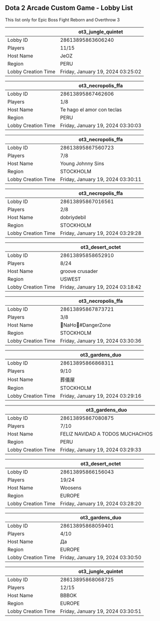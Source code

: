 ## Dota 2 Arcade Custom Game - Lobby List

This list only for Epic Boss Fight Reborn and Overthrow 3

|  | ot3_jungle_quintet |
| ------ | ------ |
| Lobby ID | 28613895863606240 |
| Players | 11/15 |
| Host Name | JeOZ |
| Region | PERU |
| Lobby Creation Time | Friday, January 19, 2024 03:25:02 |


|  | ot3_necropolis_ffa |
| ------ | ------ |
| Lobby ID | 28613895867462606 |
| Players | 1/8 |
| Host Name | Te hago el amor con teclas |
| Region | PERU |
| Lobby Creation Time | Friday, January 19, 2024 03:30:03 |


|  | ot3_necropolis_ffa |
| ------ | ------ |
| Lobby ID | 28613895867560723 |
| Players | 7/8 |
| Host Name | Young Johnny Sins |
| Region | STOCKHOLM |
| Lobby Creation Time | Friday, January 19, 2024 03:30:11 |


|  | ot3_necropolis_ffa |
| ------ | ------ |
| Lobby ID | 28613895867016561 |
| Players | 2/8 |
| Host Name | dobriydebil |
| Region | STOCKHOLM |
| Lobby Creation Time | Friday, January 19, 2024 03:29:28 |


|  | ot3_desert_octet |
| ------ | ------ |
| Lobby ID | 28613895858652910 |
| Players | 8/24 |
| Host Name | groove crusader |
| Region | USWEST |
| Lobby Creation Time | Friday, January 19, 2024 03:18:42 |


|  | ot3_necropolis_ffa |
| ------ | ------ |
| Lobby ID | 28613895867873721 |
| Players | 3/8 |
| Host Name | 🔰NaНо🔰#DangerZone |
| Region | STOCKHOLM |
| Lobby Creation Time | Friday, January 19, 2024 03:30:36 |


|  | ot3_gardens_duo |
| ------ | ------ |
| Lobby ID | 28613895866868311 |
| Players | 9/10 |
| Host Name | 葬儀屋 |
| Region | STOCKHOLM |
| Lobby Creation Time | Friday, January 19, 2024 03:29:16 |


|  | ot3_gardens_duo |
| ------ | ------ |
| Lobby ID | 28613895867080875 |
| Players | 7/10 |
| Host Name | FELIZ NAVIDAD A TODOS MUCHACHOS |
| Region | PERU |
| Lobby Creation Time | Friday, January 19, 2024 03:29:33 |


|  | ot3_desert_octet |
| ------ | ------ |
| Lobby ID | 28613895866156043 |
| Players | 19/24 |
| Host Name | Woosens |
| Region | EUROPE |
| Lobby Creation Time | Friday, January 19, 2024 03:28:20 |


|  | ot3_gardens_duo |
| ------ | ------ |
| Lobby ID | 28613895868059401 |
| Players | 4/10 |
| Host Name | Да |
| Region | EUROPE |
| Lobby Creation Time | Friday, January 19, 2024 03:30:50 |


|  | ot3_jungle_quintet |
| ------ | ------ |
| Lobby ID | 28613895868068725 |
| Players | 12/15 |
| Host Name | BBBOK |
| Region | EUROPE |
| Lobby Creation Time | Friday, January 19, 2024 03:30:51 |


